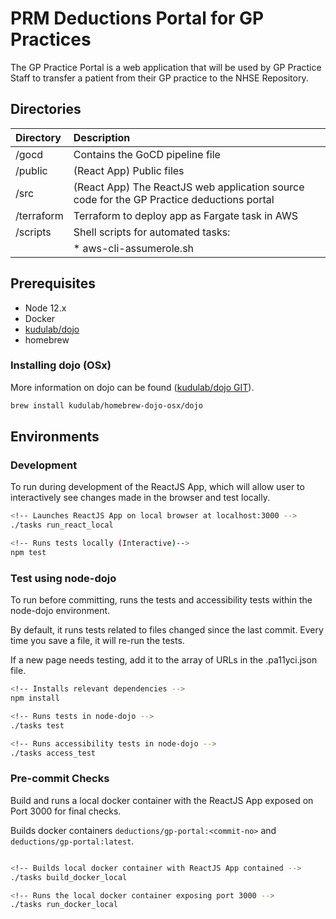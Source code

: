 # PRM Deductions Portal for GP Practices

The GP Practice Portal is a web application that will be used by GP Practice Staff to transfer a patient from their GP practice to the NHSE Repository.

## Directories

| Directory     | Description                                                                               | 
|:--------------|:------------------------------------------------------------------------------------------|
| /gocd         | Contains the GoCD pipeline file                                                           |
| /public       | (React App) Public files                                                                  |
| /src          | (React App) The ReactJS web application source code for the GP Practice deductions portal |
| /terraform    | Terraform to deploy app as Fargate task in AWS                                            |
| /scripts      | Shell scripts for automated tasks:                                                        |
|               |   *  aws-cli-assumerole.sh                                                                |

## Prerequisites

* Node 12.x
* Docker
* [kudulab/dojo](https://github.com/kudulab/dojo)
* homebrew

### Installing dojo (OSx)

More information on dojo can be found ([kudulab/dojo GIT](https://github.com/kudulab/dojo)).

```bash
brew install kudulab/homebrew-dojo-osx/dojo
```

## Environments

### Development

To run during development of the ReactJS App, which will allow user to interactively see changes made
in the browser and test locally.

```bash
<!-- Launches ReactJS App on local browser at localhost:3000 -->
./tasks run_react_local

<!-- Runs tests locally (Interactive)-->
npm test
```

### Test using node-dojo

To run before committing, runs the tests and accessibility tests within the node-dojo environment.

By default, it runs tests related to files changed since the last commit. Every time you save a file, it will re-run 
the tests.


If a new page needs testing, add it to the array of URLs in the .pa11yci.json file.

```bash
<!-- Installs relevant dependencies -->
npm install 

<!-- Runs tests in node-dojo -->
./tasks test

<!-- Runs accessibility tests in node-dojo -->
./tasks access_test
```

### Pre-commit Checks

Build and runs a local docker container with the ReactJS App exposed on Port 3000 for final checks.

Builds docker containers `deductions/gp-portal:<commit-no>` and `deductions/gp-portal:latest`.

```bash

<!-- Builds local docker container with ReactJS App contained -->
./tasks build_docker_local

<!-- Runs the local docker container exposing port 3000 -->
./tasks run_docker_local
```


